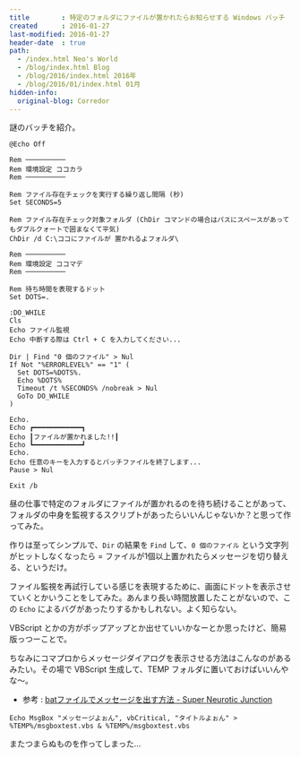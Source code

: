 ```yaml
---
title        : 特定のフォルダにファイルが置かれたらお知らせする Windows バッチ
created      : 2016-01-27
last-modified: 2016-01-27
header-date  : true
path:
  - /index.html Neo's World
  - /blog/index.html Blog
  - /blog/2016/index.html 2016年
  - /blog/2016/01/index.html 01月
hidden-info:
  original-blog: Corredor
---
```


謎のバッチを紹介。

```batch
@Echo Off

Rem ──────────
Rem 環境設定 ココカラ
Rem ──────────

Rem ファイル存在チェックを実行する繰り返し間隔 (秒)
Set SECONDS=5

Rem ファイル存在チェック対象フォルダ (ChDir コマンドの場合はパスにスペースがあってもダブルクォートで囲まなくて平気)
ChDir /d C:\ココにファイルが 置かれるよフォルダ\

Rem ──────────
Rem 環境設定 ココマデ
Rem ──────────

Rem 待ち時間を表現するドット
Set DOTS=.

:DO_WHILE
Cls
Echo ファイル監視
Echo 中断する際は Ctrl + C を入力してください...

Dir | Find "0 個のファイル" > Nul
If Not "%ERRORLEVEL%" == "1" (
  Set DOTS=%DOTS%.
  Echo %DOTS%
  Timeout /t %SECONDS% /nobreak > Nul
  GoTo DO_WHILE
)

Echo.
Echo ┏━━━━━━━━━━━━┓
Echo ┃ファイルが置かれました!!┃
Echo ┗━━━━━━━━━━━━┛
Echo.
Echo 任意のキーを入力するとバッチファイルを終了します...
Pause > Nul

Exit /b
```

昼の仕事で特定のフォルダにファイルが置かれるのを待ち続けることがあって、フォルダの中身を監視するスクリプトがあったらいいんじゃないか？と思って作ってみた。

作りは至ってシンプルで、`Dir` の結果を `Find` して、`0 個のファイル` という文字列がヒットしなくなったら = ファイルが1個以上置かれたらメッセージを切り替える、というだけ。

ファイル監視を再試行している感じを表現するために、画面にドットを表示させていくとかいうことをしてみた。あんまり長い時間放置したことがないので、この `Echo` によるバグがあったりするかもしれない。よく知らない。

VBScript とかの方がポップアップとか出せていいかなーとか思ったけど、簡易版っつーことで。

ちなみにコマプロからメッセージダイアログを表示させる方法はこんなのがあるみたい。その場で VBScript 生成して、TEMP フォルダに置いておけばいいんやな～。

- 参考 : [batファイルでメッセージを出す方法 - Super Neurotic Junction](http://snjx.info/diary/snjx/049)

```batch
Echo MsgBox "メッセージよぉん", vbCritical, "タイトルよぉん" > %TEMP%/msgboxtest.vbs & %TEMP%/msgboxtest.vbs
```

またつまらぬものを作ってしまった…
